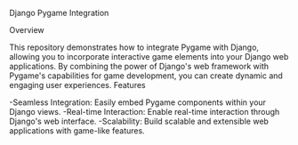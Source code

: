 Django Pygame Integration



Overview

This repository demonstrates how to integrate Pygame with Django, allowing you to incorporate interactive game elements into your Django web applications. By combining the power of Django's web framework with Pygame's capabilities for game development, you can create dynamic and engaging user experiences.
Features

-Seamless Integration: Easily embed Pygame components within your Django views.
-Real-time Interaction: Enable real-time interaction through Django's web interface.
-Scalability: Build scalable and extensible web applications with game-like features.
